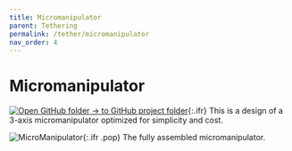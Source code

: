```yaml
---
title: Micromanipulator
parent: Tethering
permalink: /tether/micromanipulator
nav_order: 4
---
```


# Micromanipulator

[![Open GitHub folder]({{site.baseurl}}/assets/img/GitHub-Mark-32px.png) → to GitHub project folder](https://github.com/reiserlab/Component-Designs/tree/main/Tethering/MicroManipulator){:.ifr}
This is a design of a 3-axis micromanipulator optimized for simplicity and cost.

![MicroManipulator]({{site.baseurl}}/assets/img/Tethering/MicroManipulator/MicroManipulator_Assembly_Figure2.png){:.ifr .pop}
The fully assembled micromanipulator.

